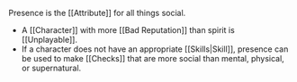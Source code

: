 Presence is the [[Attribute]] for all things social.
- A [[Character]] with more [[Bad Reputation]] than spirit is [[Unplayable]].
- If a character does not have an appropriate [[Skills|Skill]], presence can be used to make [[Checks]] that are more social than mental, physical, or supernatural.